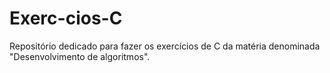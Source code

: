 # Exerc-cios-C
Repositório dedicado para fazer os exercícios de C da matéria denominada "Desenvolvimento de algoritmos".
